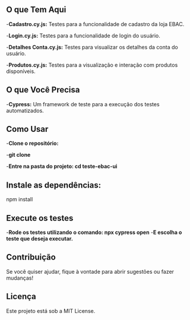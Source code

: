 ## O que Tem Aqui
-**Cadastro.cy.js:** Testes para a funcionalidade de cadastro da loja EBAC.

-**Login.cy.js:** Testes para a funcionalidade de login do usuário.

-**Detalhes Conta.cy.js:** Testes para visualizar os detalhes da conta do usuário.

-**Produtos.cy.js:** Testes para a visualização e interação com produtos disponíveis.

## O que Você Precisa
-**Cypress:** Um framework de teste para a execução dos testes automatizados.

## Como Usar
-**Clone o repositório:**

-**git clone** 

-**Entre na pasta do projeto: cd teste-ebac-ui**

## Instale as dependências:
npm install

## Execute os testes
-**Rode os testes utilizando o comando: npx cypress open**
-**E escolha o teste que deseja executar.**

## Contribuição
Se você quiser ajudar, fique à vontade para abrir sugestões ou fazer mudanças!

## Licença
Este projeto está sob a MIT License.
